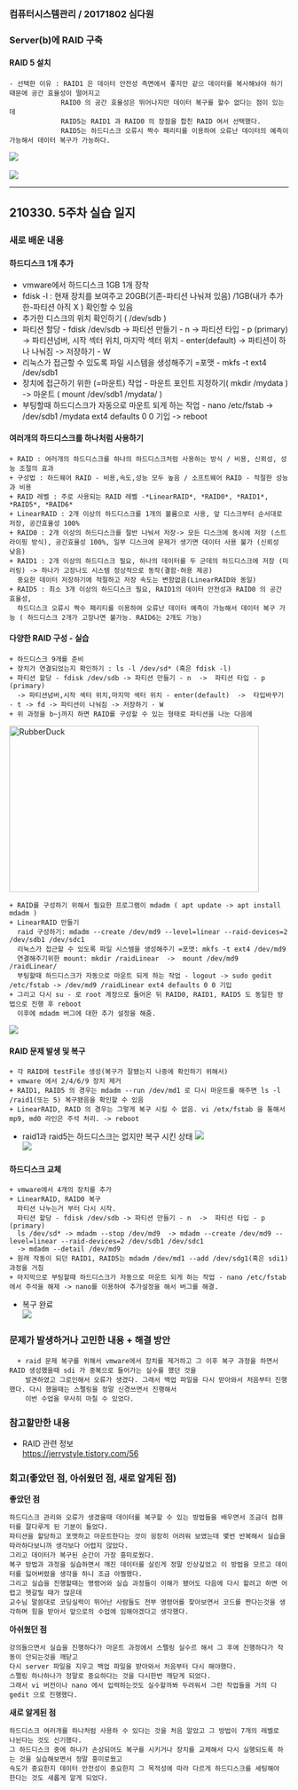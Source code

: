 ### 컴퓨터시스템관리 / 20171802 심다원

###  **Server(b)에 RAID 구축**  ###    
  #### RAID 5 설치 ####      
    - 선택한 이유 : RAID1 은 데이터 안전성 측면에서 좋지만 같으 데이터를 복사해놔야 하기 때문에 공간 효율성이 떨어지고       
                 RAID0 의 공간 효율성은 뛰어나지만 데이터 복구를 할수 없다는 점이 있는데      
                 RAID5는 RAID1 과 RAID0 의 장점을 합친 RAID 여서 선택했다.    
                 RAID5는 하드디스크 오류시 짝수 패리티를 이용하여 오류난 데이터의 예측이 가능해서 데이터 복구가 가능하다.    
       
    
  <img src="https://user-images.githubusercontent.com/79961001/113046877-8fb80800-91db-11eb-9133-e3cf44702680.png"></img><br/>     
  <img src="https://user-images.githubusercontent.com/79961001/113046964-abbba980-91db-11eb-87e1-c45f65a81cce.png"></img><br/>      
      
     
---   

## 210330. 5주차 실습 일지


### **새로 배운 내용**
  
  #### 하드디스크 1개 추가 ####  
  
  + vmware에서 하드디스크 1GB 1개 장착        
  + fdisk -l  : 현재 장치를 보여주고 20GB(기존-파티션 나눠져 있음) /1GB(내가 추가한-파티션 아직 X ) 확인할 수 있음      
  + 추가한 디스크의 위치 확인하기 ( /dev/sdb )        
  + 파티션 할당 - fdisk /dev/sdb -> 파티션 만들기 - n  ->  파티션 타입 - p (primary)         
    -> 파티션넘버, 시작 섹터 위치, 마지막 섹터 위치 - enter(default)  ->  파티션이 하나 나눠짐 -> 저장하기 - W     
  + 리눅스가 접근할 수 있도록 파일 시스템을 생성해주기 =포맷 - mkfs -t ext4 /dev/sdb1     
  + 장치에 접근하기 위한 (=마운트) 작업 - 마운트 포인트 지정하기( mkdir /mydata ) -> 마운트 ( mount /dev/sdb1 /mydata/ )       
  + 부팅할때 하드디스크가 자동으로 마운트 되게 하는 작업 - nano /etc/fstab  -> /dev/sdb1 /mydata ext4 defaults 0 0 기입 -> reboot       
  
 
  #### 여러개의 하드디스크를 하나처럼 사용하기 ####    
  ```
  + RAID : 여러개의 하드디스크를 하나의 하드디스크처럼 사용하는 방식 / 비용, 신뢰성, 성능 조절의 효과
  + 구성법 : 하드웨어 RAID - 비용,속도,성능 모두 높음 / 소프트웨어 RAID - 적절한 성능과 비용      
  + RAID 레벨 : 주로 사용되는 RAID 레벨 -*LinearRAID*, *RAID0*, *RAID1*, *RAID5*, *RAID6*         
  + LinearRAID : 2개 이상의 하드디스크를 1개의 볼륨으로 사용, 앞 디스크부터 순서대로 저장, 공간효율성 100%     
  + RAID0 : 2개 이상의 하드디스크를 절반 나눠서 저장-> 모든 디스크에 동시에 저장 (스트라이핑 방식), 공간효율성 100%, 일부 디스크에 문제가 생기면 데이터 사용 불가 (신뢰성 낮음)    
  + RAID1 : 2개 이상의 하드디스크 필요, 하나의 데이터를 두 군데의 하드디스크에 저장 (미러링) -> 하나가 고장나도 시스템 정상적으로 동작(결함-허용 제공)   
    중요한 데이터 저장하기에 적절하고 저장 속도는 변함없음(LinearRAID와 동일)                  
  + RAID5 : 최소 3개 이상의 하드디스크 필요, RAID1의 데이터 안전성과 RAID0 의 공간 효율성, 
    하드디스크 오류시 짝수 패리티를 이용하여 오류난 데이터 예측이 가능해서 데이터 복구 가능 ( 하드디스크 2개가 고장나면 불가능. RAID6는 2개도 가능)    
 ```
  
  #### 다양한 RAID 구성 - 실습 ####     
  ```
  + 하드디스크 9개를 준비
  + 장치가 연결되었는지 확인하기 : ls -l /dev/sd* (혹은 fdisk -l)        
  + 파티션 할당 - fdisk /dev/sdb -> 파티션 만들기 - n  ->  파티션 타입 - p (primary)         
    -> 파티션넘버,시작 섹터 위치,마지막 섹터 위치 - enter(default)  ->  타입바꾸기 - t -> fd -> 파티션이 나눠짐 -> 저장하기 - W
  + 위 과정을 b~j까지 하면 RAID를 구성할 수 있는 형태로 파티션을 나눈 다음에    
  ```
  
  <img src="https://user-images.githubusercontent.com/79961001/113027870-8c198680-91c5-11eb-8157-e3a4c809bffa.png" width="450px" height="300px" title="px(픽셀) 크기 설정" alt="RubberDuck"></img><br/>    
    
  ```
  + RAID를 구성하기 위해서 필요한 프로그램이 mdadm ( apt update -> apt install mdadm )           
  + LinearRAID 만들기     
    raid 구성하기: mdadm --create /dev/md9 --level=linear --raid-devices=2 /dev/sdb1 /dev/sdc1       
    리눅스가 접근할 수 있도록 파일 시스템을 생성해주기 =포맷: mkfs -t ext4 /dev/md9    
    연결해주기위한 mount: mkdir /raidLinear  ->  mount /dev/md9 /raidLinear/       
    부팅할때 하드디스크가 자동으로 마운트 되게 하는 작업 - logout -> sudo gedit /etc/fstab -> /dev/md9 /raidLinear ext4 defaults 0 0 기입     
  + 그리고 다시 su - 로 root 계정으로 들어온 뒤 RAID0, RAID1, RAID5 도 동일한 방법으로 진행 후 reboot      
    이후에 mdadm 버그에 대한 추가 설정을 해줌.       
  ``` 
      
  <img src="https://user-images.githubusercontent.com/79961001/113034083-ab67e200-91cc-11eb-9e9f-e9d7b07595c6.png"></img><br/>       

  #### RAID 문제 발생 및 복구 ####  
  ```
  + 각 RAID에 testFile 생성(복구가 잘됐는지 나중에 확인하기 위해서)
  + vmware 에서 2/4/6/9 장치 제거    
  + RAID1, RAID5 의 경우는 mdadm --run /dev/md1 로 다시 마운트를 해주면 ls -l /raid1(또는 5) 복구됐음을 확인할 수 있음      
  + LinearRAID, RAID 의 경우는 그렇게 복구 시킬 수 없음. vi /etx/fstab 을 통해서 mp9, md0 라인은 주석 처리. -> reboot     
   ```
  + raid1과 raid5는 하드디스크는 없지만 복구 시킨 상태
  <img src="https://user-images.githubusercontent.com/79961001/113038217-3d71e980-91d1-11eb-9f6d-6852bc1f8b6b.png"></img><br/>
  <img src="https://user-images.githubusercontent.com/79961001/113038601-a9ece880-91d1-11eb-9e44-6ee1b6acbc93.png"></img><br/>
 
  
  #### 하드디스크 교체 ####
  
  ```
  + vmware에서 4개의 장치를 추가     
  + LinearRAID, RAID0 복구 
    파티션 나누는거 부터 다시 시작.     
    파티션 할당 - fdisk /dev/sdb -> 파티션 만들기 - n  ->  파티션 타입 - p (primary)        
    ls /dev/sd* -> mdadm --stop /dev/md9  -> mdadm --create /dev/md9 --level=linear --raid-devices=2 /dev/sdb1 /dev/sdc1             
    -> mdadm --detail /dev/md9               
  + 원래 작동이 되던 RAID1, RAID5는 mdadm /dev/md1 --add /dev/sdg1(혹은 sdi1) 과정을 거침
  + 마지막으로 부팅할때 하드디스크가 자동으로 마운트 되게 하는 작업 - nano /etc/fstab 에서 주석을 해제 -> nano를 이용하여 추가설정을 해서 버그를 해결.       
   ```
   
  + 복구 완료        
  <img src="https://user-images.githubusercontent.com/79961001/113043465-70b77700-91d7-11eb-990b-64080c53ba9a.png"></img><br/>       

    
    
### **문제가 발생하거나 고민한 내용 + 해결 방안**  

```  
  + raid 문제 복구를 위해서 vmware에서 장치를 제거하고 그 이후 복구 과정을 하면서 RAID 생성했을때 sdi 가 중복으로 들어가는 실수를 했던 것을      
    발견하였고 그로인해서 오류가 생겼다. 그래서 백업 파일을 다시 받아와서 처음부터 진행했다. 다시 했을때는 스펠링을 정말 신경쓰면서 진행해서      
    이번 수업을 무사히 마칠 수 있었다.             
```


### **참고할만한 내용**      
  + RAID 관련 정보     
  https://jerrystyle.tistory.com/56    
      
  
### **회고(좋았던 점, 아쉬웠던 점, 새로 알게된 점)**

**좋았던 점**   
```
하드디스크 관리와 오류가 생겼을때 데이터를 복구할 수 있는 방법들을 배우면서 조금더 컴퓨터를 잘다루게 된 기분이 들었다.     
파티션을 할당하고 포맷하고 마운트한다는 것이 굉장히 어려워 보였는데 몇번 반복해서 실습을 따라하다보니까 생각보다 어렵지 않았다.    
그리고 데이터가 복구된 순간이 가장 흥미로웠다.    
복구 방법과 과정을 실습하면서 깨진 데이터를 살린게 정말 인상깊었고 이 방법을 모르고 데이터를 잃어버렸을 생각을 하니 조금 아찔했다.
그리고 실습을 진행할때는 명령어와 실습 과정들이 이해가 됐어도 다음에 다시 할려고 하면 어렵고 헷갈릴 때가 많은데       
교수님 말씀대로 코딩실력이 뛰어난 사람들도 전부 명령어를 찾아보면서 코드를 짠다는것을 생각하며 힘을 받아서 앞으로의 수업에 임해야겠다고 생각했다.    
```
**아쉬웠던 점**      
```
강의들으면서 실습을 진행하다가 마운트 과정에서 스펠링 실수르 해서 그 후에 진행하다가 작동이 안되는것을 깨닫고          
다시 server 파일을 지우고 백업 파일을 받아와서 처음부터 다시 해야했다.     
스펠링 하나하나가 정말로 중요하다는 것을 다시한번 깨닫게 되었다.      
그래서 vi 버전이나 nano 에서 입력하는것도 실수할까봐 두려워서 그런 작업들을 거의 다 gedit 으로 진행했다.    
```

**새로 알게된 점**   
```
하드디스크 여러개를 하나처럼 사용하 수 있다는 것을 처음 알았고 그 방법이 7개의 레벨로 나뉜다는 것도 신기했다.       
그 하드디스크 중에 하나가 손상되어도 복구를 시키거나 장치를 교체해서 다시 실행되도록 하는 것을 실습해보면서 정말 흥미로웠고     
속도가 중요한지 데이터 안전성이 중요한지 그 목적성에 따라 다르게 하드디스크를 세팅해야 한다는 것도 새롭게 알게 되었다.      
```
